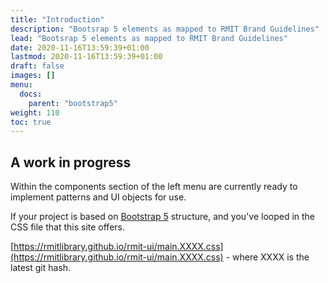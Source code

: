 ```yaml
---
title: "Introduction"
description: "Bootsrap 5 elements as mapped to RMIT Brand Guidelines"
lead: "Bootsrap 5 elements as mapped to RMIT Brand Guidelines"
date: 2020-11-16T13:59:39+01:00
lastmod: 2020-11-16T13:59:39+01:00
draft: false
images: []
menu:
  docs:
    parent: "bootstrap5"
weight: 110
toc: true
---
```


## A work in progress

Within the components section of the left menu are currently ready to implement patterns and UI objects for use.

If your project is based on [Bootstrap 5](https://getbootstrap.com/docs/5.0/getting-started/introduction/) structure, and you've looped in the CSS file that this site offers.

[https://rmitlibrary.github.io/rmit-ui/main.XXXX.css](https://rmitlibrary.github.io/rmit-ui/main.XXXX.css) - where XXXX is the latest git hash. 
